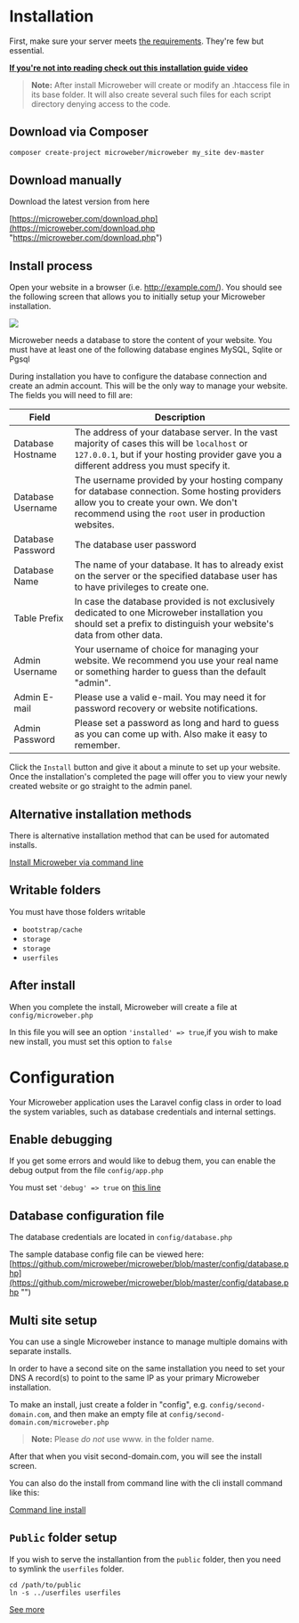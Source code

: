 
# Installation


First, make sure your server meets [the requirements](start.md). They're few but essential.

**[If you're not into reading check out this installation guide video](http://www.youtube.com/watch?v=0zUNF2n3tSo)**

> **Note:** After install Microweber will create or modify an .htaccess file in its base folder. It will also create several such files for each script directory denying access to the code.


## Download via Composer

```sh
composer create-project microweber/microweber my_site dev-master 
```

## Download manually
Download the latest version from here


 [https://microweber.com/download.php](https://microweber.com/download.php "https://microweber.com/download.php")



## Install process

 
Open your website in a browser (i.e. http://example.com/).
You should see the following screen that allows you to initially setup your Microweber installation.

![](https://github-camo.global.ssl.fastly.net/7868bd10fb3fee32d2ca0ab286baf898000e96c5/687474703a2f2f6e65772e6d6963726f77656265722e636f6d2f63646e2f646f63732f4d575f53455455505f312e6a7067)


Microweber needs a database to store the content of your website. You must have at least one of the following database engines MySQL, Sqlite or Pgsql

During installation you have to configure the database connection and create an admin account. This will be the only way to manage your website. The fields you will need to fill are:

|               Field | Description
|                 --- | ---
|   Database Hostname | The address of your database server. In the vast majority of cases this will be `localhost` or `127.0.0.1`, but if your hosting provider gave you a different address you must specify it.
|   Database Username | The username provided by your hosting company for database connection. Some hosting providers allow you to create your own. We don't recommend using the `root` user in production websites.
|   Database Password | The database user password
|       Database Name | The name of your database. It has to already exist on the server or the specified database user has to have privileges to create one.
|        Table Prefix | In case the database provided is not exclusively dedicated to one Microweber installation you should set a prefix to distinguish your website's data from other data.
|      Admin Username | Your username of choice for managing your website. We recommend you use your real name or something harder to guess than the default "admin".
|        Admin E-mail | Please use a valid e-mail. You may need it for password recovery or website notifications.
|      Admin Password | Please set a password as long and hard to guess as you can come up with. Also make it easy to remember.

Click the `Install` button and give it about a minute to set up your website.
Once the installation's completed the page will offer you to view your newly created website or go straight to the admin panel.


## Alternative installation methods

There is alternative installation method that can be used for automated installs.

[Install Microweber via command line](installation_cli.md "")



## Writable folders 

You must have those folders writable

- `bootstrap/cache` 
- `storage` 
- `storage` 
- `userfiles` 






## After install

When you complete the install, Microweber will create a file at  `config/microweber.php`

In this file you will see an option `'installed' => true`,if you wish to make new install, you must set this option to `false`






# Configuration


Your Microweber application uses the Laravel config class in order to load the system variables, such as database credentials and internal settings.

## Enable debugging

If you get some errors and would like to debug them, you can enable the debug output from the file `config/app.php`

You must set `'debug' => true` on [this line](https://github.com/microweber/microweber/blob/master/config/app.php#L16 "")


## Database configuration file

The database credentials are located in `config/database.php`

The sample database config file can be viewed here: [https://github.com/microweber/microweber/blob/master/config/database.php](https://github.com/microweber/microweber/blob/master/config/database.php "")



## Multi site setup

You can use a single Microweber instance to manage multiple domains with separate installs. 

In order to have a second site on the same installation you need to set your DNS A record(s) to point to the same IP as your primary Microweber installation.

To make an install, just create a folder in "config", e.g. `config/second-domain.com`, and then make an empty file at `config/second-domain.com/microweber.php`

> **Note:** Please *do not* use www. in the folder name.


After that when you visit second-domain.com, you will see the install screen.


You can also do the install from command line with the cli install command like this:

[Command line install](./cli.md "")


## `Public` folder setup

If you wish to serve the installantion from the `public` folder, then you need to symlink the `userfiles` folder.

```
cd /path/to/public
ln -s ../userfiles userfiles 
```

[See more](https://github.com/microweber/microweber/blob/master/public/README.md)

 
